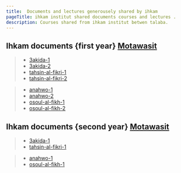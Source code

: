 ```yaml
---
title:  Documents and lectures generousely shared by ihkam
pageTitle: ihkam institut shared documents courses and lectures .
description: Courses shared from ihkam institut betwen talaba.
---
```


## Ihkam documents {first year} [Motawasit](2024) 

> * [3akida-1](./docs/3akida )
> * [3akida-2](./docs/3akida-2 )
> * [tahsin-al-fikri-1](./docs/tahsin-al-fikri )
> * [tahsin-al-fikri-2](./docs/tahsin-al-fikri-2 )

> * [anahwo-1](./docs/anahwo )
> * [anahwo-2](./docs/anahwo-2 )
> * [osoul-al-fikh-1](./docs/osoul-al-fikh )
> * [osoul-al-fikh-2](./docs/osoul-al-fikh-2 )

## Ihkam documents {second year} [Motawasit](2025) 

> * [3akida-1](./docs/3akida-25 )
> * [tahsin-al-fikri-1](./docs/tahsin-al-fikri-25 )

> * [anahwo-1](./docs/anahwo-25 )
> * [osoul-al-fikh-1](./docs/osoul-al-fikh-25 )



